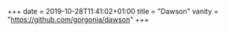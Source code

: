 +++
date = 2019-10-28T11:41:02+01:00
title = "Dawson"
vanity = "https://github.com/gorgonia/dawson"
+++


